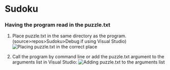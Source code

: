 # Sudoku

### Having the program read in the puzzle.txt
1. Place puzzle.txt in the same directory as the program. (source>repos>Sudoku>Debug if using Visual Studio)
![Placing puzzle.txt in the correct place](https://i.imgur.com/ajm4jUb.png)

1. Call the program by command line or add the puzzle.txt argument to the arguments list in Visual Studio:
![Adding puzzle.txt to the arguments list](https://i.imgur.com/2rBTM1r.png)
